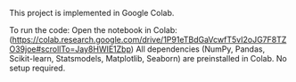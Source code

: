 This project is implemented in Google Colab.

To run the code:
Open the notebook in Colab:
  (https://colab.research.google.com/drive/1P91eTBdGaVcwfT5vI2oJG7F8TZO39joe#scrollTo=Jay8HWIE1Zbp)
All dependencies (NumPy, Pandas, Scikit-learn, Statsmodels, Matplotlib, Seaborn) are preinstalled in Colab. No setup required.
